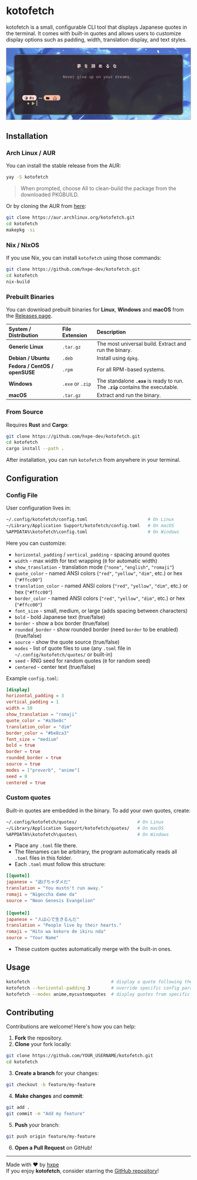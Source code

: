 # kotofetch

kotofetch is a small, configurable CLI tool that displays Japanese quotes in the terminal. It comes with built-in quotes and allows users to customize display options such as padding, width, translation display, and text styles.

![image](./images/demo-01.png)

## Installation

### Arch Linux / AUR
You can install the stable release from the AUR:

```bash
yay -S kotofetch
```

> When prompted, choose All to clean-build the package from the downloaded PKGBUILD.

Or by cloning the AUR from [here](https://aur.archlinux.org/packages/kotofetch):
```bash
git clone https://aur.archlinux.org/kotofetch.git
cd kotofetch
makepkg -si
```

### Nix / NixOS
If you use Nix, you can install `kotofetch` using those commands:
```bash
git clone https://github.com/hxpe-dev/kotofetch.git
cd kotofetch
nix-build
```

### Prebuilt Binaries
You can download prebuilt binaries for **Linux**, **Windows** and **macOS** from the [Releases page](https://github.com/hxpe-dev/kotofetch/releases).

| System / Distribution | File Extension | Description |
|:----------------------|:---------------|:------------|
| **Generic Linux** | `.tar.gz`      | The most universal build. Extract and run the binary. |
| **Debian / Ubuntu** | `.deb`         | Install using `dpkg`. |
| **Fedora / CentOS / openSUSE** | `.rpm`  | For all RPM-based systems. |
| **Windows** | `.exe` or `.zip` | The standalone **`.exe`** is ready to run. The **`.zip`** contains the executable. |
| **macOS** | `.tar.gz`      | Extract and run the binary. |

### From Source
Requires **Rust** and **Cargo**:

```bash
git clone https://github.com/hxpe-dev/kotofetch.git
cd kotofetch
cargo install --path .
```

After installation, you can run `kotofetch` from anywhere in your terminal.

## Configuration

### Config File

User configuration lives in:  
```bash
~/.config/kotofetch/config.toml                       # On Linux
~/Library/Application Support/kotofetch/config.toml   # On macOS
%APPDATA%\kotofetch\config.toml                       # On Windows
```

Here you can customize:
- `horizontal_padding` / `vertical_padding` - spacing around quotes
- `width` - max width for text wrapping (`0` for automatic width)
- `show_translation` - translation mode (`"none"`, `"english"`, `"romaji"`)
- `quote_color` - named ANSI colors (`"red"`, `"yellow"`, `"dim"`, etc.) or hex (`"#ffcc00"`)
- `translation_color` - named ANSI colors (`"red"`, `"yellow"`, `"dim"`, etc.) or hex (`"#ffcc00"`)
- `border_color` - named ANSI colors (`"red"`, `"yellow"`, `"dim"`, etc.) or hex (`"#ffcc00"`)
- `font_size` - small, medium, or large (adds spacing between characters)
- `bold` - bold Japanese text (true/false)
- `border` - show a box border (true/false)
- `rounded_border` - show rounded border (need `border` to be enabled) (true/false)
- `source` - show the quote source (true/false)
- `modes` - list of quote files to use (any `.toml` file in `~/.config/kotofetch/quotes/` or built-in)
- `seed` - RNG seed for random quotes (`0` for random seed)
- `centered` - center text (true/false)

Example `config.toml`:
```toml
[display]
horizontal_padding = 3
vertical_padding = 1
width = 50
show_translation = "romaji"
quote_color = "#a3be8c"
translation_color = "dim"
border_color = "#be8ca3"
font_size = "medium"
bold = true
border = true
rounded_border = true
source = true
modes = ["proverb", "anime"]
seed = 0
centered = true
```

### Custom quotes
Built-in quotes are embedded in the binary. To add your own quotes, create:
```bash
~/.config/kotofetch/quotes/                       # On Linux
~/Library/Application Support/kotofetch/quotes/   # On macOS
%APPDATA%\kotofetch\quotes\                       # On Windows
```
- Place any `.toml` file there.
- The filenames can be arbitrary, the program automatically reads all `.toml` files in this folder.
- Each `.toml` must follow this structure:

```toml
[[quote]]
japanese = "逃げちゃダメだ"
translation = "You mustn't run away."
romaji = "Nigeccha dame da"
source = "Neon Genesis Evangelion"

[[quote]]
japanese = "人は心で生きるんだ"
translation = "People live by their hearts."
romaji = "Hito wa kokoro de ikiru nda"
source = "Your Name"
```
- These custom quotes automatically merge with the built-in ones.

## Usage
```bash
kotofetch                               # display a quote following the config
kotofetch --horizontal-padding 3        # override specific config parameter temporarily
kotofetch --modes anime,mycustomquotes  # display quotes from specific files
```

## Contributing
Contributions are welcome! Here's how you can help:
1. **Fork** the repository.
2. **Clone** your fork locally:
```bash
git clone https://github.com/YOUR_USERNAME/kotofetch.git
cd kotofetch
```
3. **Create a branch** for your changes:
```bash
git checkout -b feature/my-feature
```

4. **Make changes** and **commit**:
```bash
git add .
git commit -m "Add my feature"
```

5. **Push** your branch:
```bash
git push origin feature/my-feature
```

6. **Open a Pull Request** on GitHub!

---

Made with ❤️ by [hxpe](https://github.com/hxpe-dev)  
If you enjoy **kotofetch**, consider starring the [GitHub repository](https://github.com/hxpe-dev/kotofetch)!
